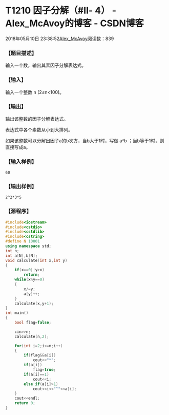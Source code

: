 # T1210 因子分解（#Ⅱ- 4） - Alex_McAvoy的博客 - CSDN博客





2018年05月10日 23:38:52[Alex_McAvoy](https://me.csdn.net/u011815404)阅读数：839








### 【题目描述】

输入一个数，输出其素因子分解表达式。

### 【输入】

输入一个整数 n (2≤n<100)。



### 【输出】

输出该整数的因子分解表达式。

表达式中各个素数从小到大排列。

如果该整数可以分解出因子a的b次方，当b大于1时，写做 a^b ；当b等于1时，则直接写成a。

### 【输入样例】
`60`
### 【输出样例】

```
2^2*3*5
```

### 【源程序】

```cpp
#include<iostream>
#include<cstdio>
#include<cstdlib>
#include<cstring>
#define N 10001
using namespace std;
int n;
int a[N],b[N];
void calculate(int x,int y)
{
    if(x==0||y>x)
        return;
    while(x%y==0)
    {
        x/=y;
        a[y]++;
    }
    calculate(x,y+1);
}
int main()
{
    bool flag=false;

    cin>>n;
    calculate(n,2);

    for(int i=2;i<=n;i++)
    {
        if(flag&&a[i])
            cout<<"*";
        if(a[i])
            flag=true;
        if(a[i]==1)
            cout<<i;
        else if(a[i]>1)
            cout<<i<<"^"<<a[i];
    }
    cout<<endl;
    return 0;
}
```



